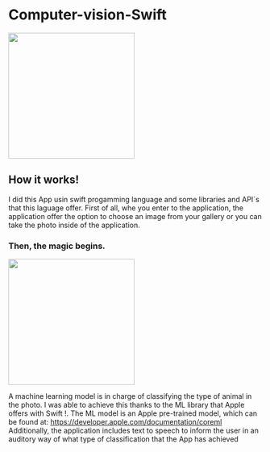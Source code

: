 # Computer-vision-Swift
<a><img src="https://user-images.githubusercontent.com/66069314/99753238-e0905500-2ab3-11eb-8a0b-28e50ecd74a7.PNG" width="250"></a>
## How it works!
I did this App usin swift progamming language and some libraries and API´s that this laguage offer.
First of all, whe you enter to the application, the application offer the option to choose an image from your gallery or you can take the photo inside of the application.

### Then, the magic begins.

<a><img src="https://user-images.githubusercontent.com/66069314/99753280-f43bbb80-2ab3-11eb-8f73-9f2558de60b5.PNG" width="250"></a>

A machine learning model is in charge of classifying the type of animal in the photo. I was able to achieve this thanks to the ML library that Apple offers with Swift !. The ML model is an Apple pre-trained model, which can be found at: https://developer.apple.com/documentation/coreml
Additionally, the application includes text to speech to inform the user in an auditory way of what type of classification that the App has achieved
